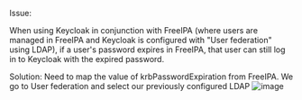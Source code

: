 Issue:

When using Keycloak in conjunction with FreeIPA (where users are managed in FreeIPA and Keycloak is configured with "User federation" using LDAP), if a user's password expires in FreeIPA, that user can still log in to Keycloak with the expired password.

Solution:
Need to map the value of krbPasswordExpiration from FreeIPA. 
We go to User federation and select our previously configured LDAP
![image](https://github.com/NeveykoD/keycloak-password-expiration-check/assets/109217257/98d059a9-5565-4e44-a894-a9de9be5c909)

